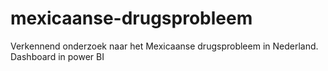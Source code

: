 # mexicaanse-drugsprobleem
Verkennend onderzoek naar het Mexicaanse drugsprobleem in Nederland. Dashboard in power BI
